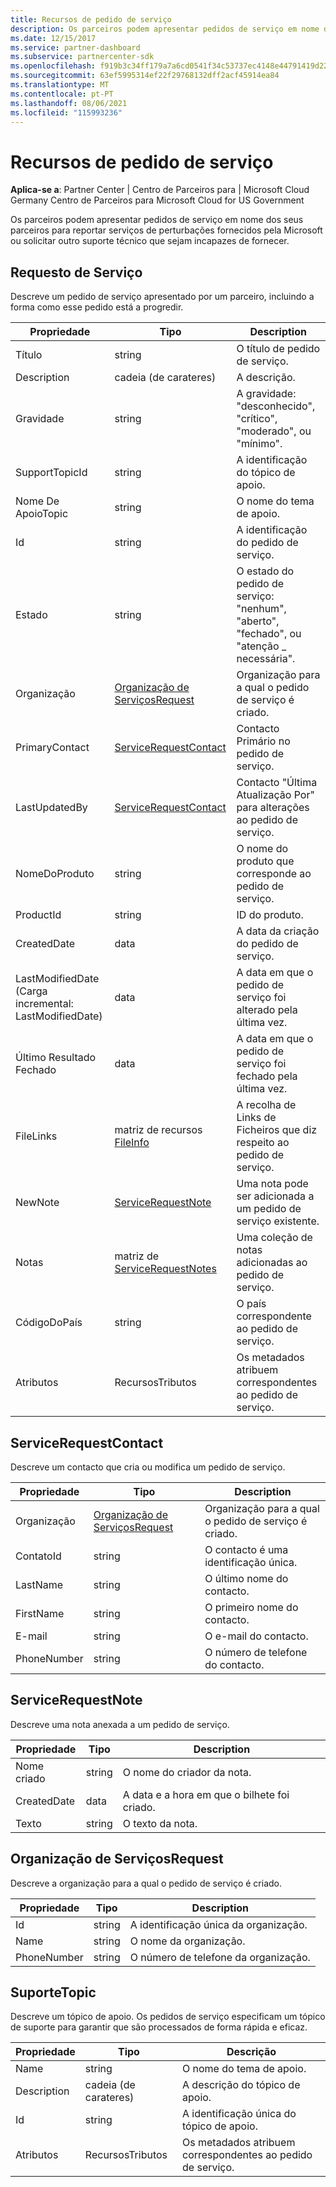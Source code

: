 ```yaml
---
title: Recursos de pedido de serviço
description: Os parceiros podem apresentar pedidos de serviço em nome dos seus parceiros para reportar serviços de perturbações fornecidos pela Microsoft ou solicitar outro suporte técnico que sejam incapazes de fornecer.
ms.date: 12/15/2017
ms.service: partner-dashboard
ms.subservice: partnercenter-sdk
ms.openlocfilehash: f919b3c34ff179a7a6cd0541f34c53737ec4148e44791419d2252fae64b0658d
ms.sourcegitcommit: 63ef5995314ef22f29768132dff2acf45914ea84
ms.translationtype: MT
ms.contentlocale: pt-PT
ms.lasthandoff: 08/06/2021
ms.locfileid: "115993236"
---
```

# <a name="service-request-resources"></a>Recursos de pedido de serviço

**Aplica-se a**: Partner Center | Centro de Parceiros para | Microsoft Cloud Germany Centro de Parceiros para Microsoft Cloud for US Government

Os parceiros podem apresentar pedidos de serviço em nome dos seus parceiros para reportar serviços de perturbações fornecidos pela Microsoft ou solicitar outro suporte técnico que sejam incapazes de fornecer.

## <a name="servicerequest"></a>Requesto de Serviço

Descreve um pedido de serviço apresentado por um parceiro, incluindo a forma como esse pedido está a progredir.

| Propriedade         | Tipo                                                          | Description                                                                          |
|------------------|---------------------------------------------------------------|--------------------------------------------------------------------------------------|
| Título            | string                                                        | O título de pedido de serviço.                                                           |
| Description      | cadeia (de carateres)                                                        | A descrição.                                                                     |
| Gravidade         | string                                                        | A gravidade: "desconhecido", "crítico", "moderado", ou "mínimo".                       |
| SupportTopicId   | string                                                        | A identificação do tópico de apoio.                                                         |
| Nome De ApoioTopic | string                                                        | O nome do tema de apoio.                                                       |
| Id               | string                                                        | A identificação do pedido de serviço.                                                       |
| Estado           | string                                                        | O estado do pedido de serviço: "nenhum", "aberto", "fechado", ou "atenção \_ necessária". |
| Organização     | [Organização de ServiçosRequest](#servicerequestorganization)     | Organização para a qual o pedido de serviço é criado.                               |
| PrimaryContact   | [ServiceRequestContact](#servicerequestcontact)               | Contacto Primário no pedido de serviço.                                              |
| LastUpdatedBy    | [ServiceRequestContact](#servicerequestcontact)               | Contacto "Última Atualização Por" para alterações ao pedido de serviço.                        |
| NomeDoProduto      | string                                                        | O nome do produto que corresponde ao pedido de serviço.                     |
| ProductId        | string                                                        | ID do produto.                                                               |
| CreatedDate      | data                                                          | A data da criação do pedido de serviço.                                          |
| LastModifiedDate (Carga incremental: LastModifiedDate) | data                                                          | A data em que o pedido de serviço foi alterado pela última vez.                                 |
| Último Resultado Fechado   | data                                                          | A data em que o pedido de serviço foi fechado pela última vez.                                   |
| FileLinks        | matriz de recursos [FileInfo](utility-resources.md#fileinfo) | A recolha de Links de Ficheiros que diz respeito ao pedido de serviço.                    |
| NewNote          | [ServiceRequestNote](#servicerequestnote)                     | Uma nota pode ser adicionada a um pedido de serviço existente.                                  |
| Notas            | matriz de [ServiceRequestNotes](#servicerequestnote)           | Uma coleção de notas adicionadas ao pedido de serviço.                                  |
| CódigoDoPaís      | string                                                        | O país correspondente ao pedido de serviço.                                    |
| Atributos       | RecursosTributos                                            | Os metadados atribuem correspondentes ao pedido de serviço.                        |

## <a name="servicerequestcontact"></a>ServiceRequestContact

Descreve um contacto que cria ou modifica um pedido de serviço.

| Propriedade     | Tipo                                                      | Description                                            |
|--------------|-----------------------------------------------------------|--------------------------------------------------------|
| Organização | [Organização de ServiçosRequest](#servicerequestorganization) | Organização para a qual o pedido de serviço é criado. |
| ContatoId    | string                                                    | O contacto é uma identificação única.                               |
| LastName     | string                                                    | O último nome do contacto.                          |
| FirstName    | string                                                    | O primeiro nome do contacto.                         |
| E-mail        | string                                                    | O e-mail do contacto.                              |
| PhoneNumber  | string                                                    | O número de telefone do contacto.                       |

## <a name="servicerequestnote"></a>ServiceRequestNote

Descreve uma nota anexada a um pedido de serviço.

| Propriedade      | Tipo   | Description                                  |
|---------------|--------|----------------------------------------------|
| Nome criado | string | O nome do criador da nota.         |
| CreatedDate   | data   | A data e a hora em que o bilhete foi criado. |
| Texto          | string | O texto da nota.                        |

## <a name="servicerequestorganization"></a>Organização de ServiçosRequest

Descreve a organização para a qual o pedido de serviço é criado.

| Propriedade    | Tipo   | Description                           |
|-------------|--------|---------------------------------------|
| Id          | string | A identificação única da organização.    |
| Name        | string | O nome da organização.         |
| PhoneNumber | string | O número de telefone da organização. |

## <a name="supporttopic"></a>SuporteTopic

Descreve um tópico de apoio. Os pedidos de serviço especificam um tópico de suporte para garantir que são processados de forma rápida e eficaz.

| Propriedade    | Tipo               | Descrição                                                   |
|-------------|--------------------|---------------------------------------------------------------|
| Name        | string             | O nome do tema de apoio.                                |
| Description | cadeia (de carateres)             | A descrição do tópico de apoio.                         |
| Id          | string             | A identificação única do tópico de apoio.                           |
| Atributos  | RecursosTributos | Os metadados atribuem correspondentes ao pedido de serviço. |

